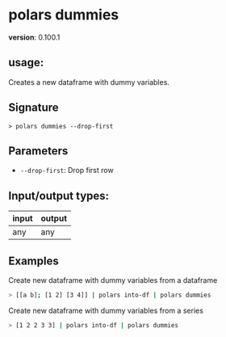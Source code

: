# polars dummies

**version**: 0.100.1

## **usage**:

Creates a new dataframe with dummy variables.

## Signature

`> polars dummies --drop-first`

## Parameters

- `--drop-first`: Drop first row

## Input/output types:

| input | output |
| ----- | ------ |
| any   | any    |

## Examples

Create new dataframe with dummy variables from a dataframe

```bash
> [[a b]; [1 2] [3 4]] | polars into-df | polars dummies
```

Create new dataframe with dummy variables from a series

```bash
> [1 2 2 3 3] | polars into-df | polars dummies
```
